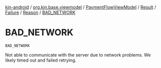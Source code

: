 [kin-android](../../../../../index.md) / [org.kin.base.viewmodel](../../../../index.md) / [PaymentFlowViewModel](../../../index.md) / [Result](../../index.md) / [Failure](../index.md) / [Reason](index.md) / [BAD_NETWORK](./-b-a-d_-n-e-t-w-o-r-k.md)

# BAD_NETWORK

`BAD_NETWORK`

Not able to communicate with the server due to network problems.
We likely timed out and failed retrying.

